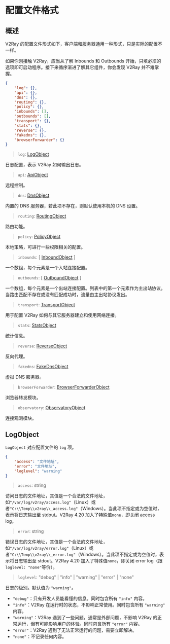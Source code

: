 # 配置文件格式

## 概述

V2Ray 的配置文件形式如下，客户端和服务器通用一种形式，只是实际的配置不一样。

如果你刚接触 V2Ray，应当从了解 Inbounds 和 Outbounds 开始，只填必须的选项即可启动程序。接下来循序渐进了解其它组件，你会发现 V2Ray 并不难掌握。

```json
{
    "log": {},
    "api": {},
    "dns": {},
    "routing": {},
    "policy": {},
    "inbounds": [],
    "outbounds": [],
    "transport": {},
    "stats": {},
    "reverse": {},
    "fakedns": {},
    "browserForwarder": {}
}
```

> `log`: [LogObject](#logobject)

日志配置，表示 V2Ray 如何输出日志。

> `api`: [ApiObject](api.md)

远程控制。

> `dns`: [DnsObject](dns.md)

内置的 DNS 服务器，若此项不存在，则默认使用本机的 DNS 设置。

> `routing`: [RoutingObject](routing.md)

路由功能。

> `policy`: [PolicyObject](policy.md)

本地策略，可进行一些权限相关的配置。

> `inbounds`: \[ [InboundObject](inbounds.md) \]

一个数组，每个元素是一个入站连接配置。

> `outbounds`: \[ [OutboundObject](outbounds.md) \]

一个数组，每个元素是一个出站连接配置。列表中的第一个元素作为主出站协议。当路由匹配不存在或没有匹配成功时，流量由主出站协议发出。

> `transport`: [TransportObject](transport.md)

用于配置 V2Ray 如何与其它服务器建立和使用网络连接。

> `stats`: [StatsObject](stats.md)

统计信息。

> `reverse`: [ReverseObject](reverse.md)

反向代理。

> `fakedns`: [FakeDnsObject](fakedns.md)

虚拟 DNS 服务器。


> `browserForwarder`: [BrowserForwarderObject](browserforwarder.md)

浏览器转发模块。

> `observatory`: [ObservatoryObject](observatory.md)

连接观测模块。

## LogObject

`LogObject` 对应配置文件的 `log` 项。

```json
{
    "access": "文件地址",
    "error": "文件地址",
    "loglevel": "warning"
}
```

> `access`: string

访问日志的文件地址，其值是一个合法的文件地址，如`"/var/log/v2ray/access.log"`（Linux）或者`"C:\\Temp\\v2ray\\_access.log"`（Windows）。当此项不指定或为空值时，表示将日志输出至 stdout。V2Ray 4.20 加入了特殊值`none`，即关闭 access log。

> `error`: string

错误日志的文件地址，其值是一个合法的文件地址，如`"/var/log/v2ray/error.log"`（Linux）或者`"C:\\Temp\\v2ray\\_error.log"`（Windows）。当此项不指定或为空值时，表示将日志输出至 stdout。V2Ray 4.20 加入了特殊值`none`，即关闭 error log（跟`loglevel: "none"`等价）。

> `loglevel`: "debug" | "info" | "warning" | "error" | "none"

日志的级别。默认值为 `"warning"`。

* `"debug"`：只有开发人员能看懂的信息。同时包含所有 `"info"` 内容。
* `"info"`：V2Ray 在运行时的状态，不影响正常使用。同时包含所有 `"warning"` 内容。
* `"warning"`：V2Ray 遇到了一些问题，通常是外部问题，不影响 V2Ray 的正常运行，但有可能影响用户的体验。同时包含所有 `"error"` 内容。
* `"error"`：V2Ray 遇到了无法正常运行的问题，需要立即解决。
* `"none"`：不记录任何内容。
